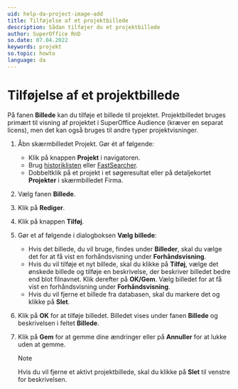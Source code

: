 ```yaml
---
uid: help-da-project-image-add
title: Tilføjelse af et projektbillede
description: Sådan tilføjer du et projektbillede
author: SuperOffice RnD
so.date: 07.04.2022
keywords: projekt
so.topic: howto
language: da
---
```


# Tilføjelse af et projektbillede

På fanen **Billede** kan du tilføje et billede til projektet. Projektbilledet bruges primært til visning af projektet i SuperOffice Audience (kræver en separat licens), men det kan også bruges til andre typer projektvisninger.

1. Åbn skærmbilledet Projekt. Gør ét af følgende:

    * Klik på knappen **Projekt** i navigatoren.
    * Brug [historiklisten][1] eller [FastSearcher][2].
    * Dobbeltklik på et projekt i et søgeresultat eller på detaljekortet **Projekter** i skærmbilledet Firma.

2. Vælg fanen **Billede**.

3. Klik på **Rediger**.

4. Klik på knappen **Tilføj**.

5. Gør et af følgende i dialogboksen **Vælg billede**:
    * Hvis det billede, du vil bruge, findes under **Billeder**, skal du vælge det for at få vist en forhåndsvisning under **Forhåndsvisning**.
    * Hvis du vil tilføje et nyt billede, skal du klikke på **Tilføj**, vælge det ønskede billede og tilføje en beskrivelse, der beskriver billedet bedre end blot filnavnet. Klik derefter på **OK/Gem**. Vælg billedet for at få vist en forhåndsvisning under **Forhåndsvisning**.
    * Hvis du vil fjerne et billede fra databasen, skal du markere det og klikke på **Slet**.

6. Klik på **OK** for at tilføje billedet. Billedet vises under fanen **Billede** og beskrivelsen i feltet **Billede**.

7. Klik på **Gem** for at gemme dine ændringer eller på **Annuller** for at lukke uden at gemme.

    > [!NOTE]
    > Hvis du vil fjerne et aktivt projektbillede, skal du klikke på **Slet** til venstre for beskrivelsen.

<!-- Referenced links -->
[1]: ../../search-options/learn/using-history-list.md
[2]: ../../search-options/learn/using-fastsearcher.md
